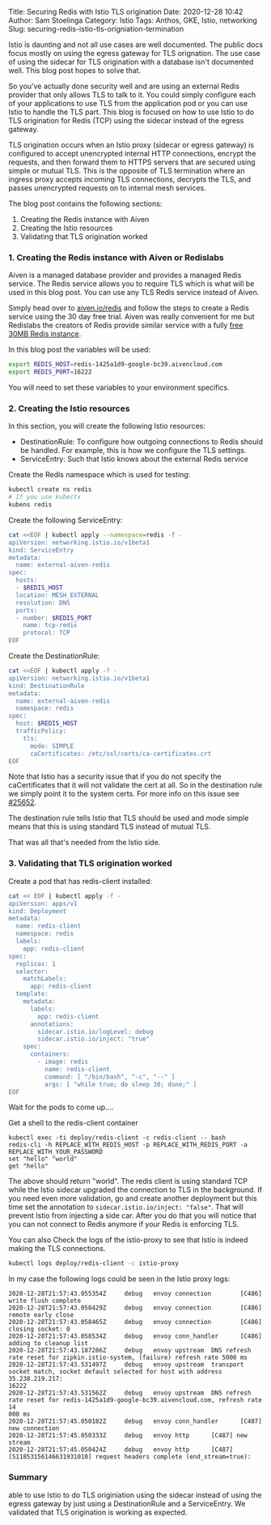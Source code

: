 Title: Securing Redis with Istio TLS origination
Date: 2020-12-28 10:42
Author: Sam Stoelinga
Category: Istio
Tags: Anthos, GKE, Istio, networking
Slug: securing-redis-istio-tls-origniation-termination

Istio is daunting and not all use cases are well documented. The public docs
focus mostly on using the egress gateway for TLS orignation. The use case
of using the sidecar for TLS origination with a database isn't documented
well. This blog post hopes to solve that.

So you've actually done security well and are using an external Redis provider
that only allows TLS to talk to it. You could simply configure each of your
applications to use TLS from the application pod or you can use Istio to
handle the TLS part. This blog is focused on how to use Istio to do TLS
origination for Redis (TCP) using the sidecar instead of the egress gateway.

TLS origination occurs when an Istio proxy (sidecar or egress gateway)
is configured to accept unencrypted internal HTTP connections, encrypt
the requests, and then forward them to HTTPS servers that are secured using
simple or mutual TLS. This is the opposite of TLS termination where an
ingress proxy accepts incoming TLS connections, decrypts the TLS, and
passes unencrypted requests on to internal mesh services.

The blog post contains the following sections:
1. Creating the Redis instance with Aiven
2. Creating the Istio resources
3. Validating that TLS origination worked

### 1. Creating the Redis instance with Aiven or Redislabs
Aiven is a managed database provider and provides a managed Redis service.
The Redis service allows you to require TLS which is what will be used in
this blog post. You can use any TLS Redis service instead of Aiven.

Simply head over to [aiven.io/redis](https://aiven.io/redis) and follow
the steps to create a Redis service using the 30 day free trial. Aiven was
really convenient for me but Redislabs the creators of Redis provide similar
service with a fully [free 30MB Redis instance](https://redislabs.com/try-free/).

In this blog post the variables will be used:
```bash
export REDIS_HOST=redis-1425a1d9-google-bc39.aivencloud.com
export REDIS_PORT=16222
```
You will need to set these variables to your environment specifics.

### 2. Creating the Istio resources
In this section, you will create the following Istio resources:
- DestinationRule: To configure how outgoing connections to Redis should
  be handled. For example, this is how we configure the TLS settings.
- ServiceEntry: Such that Istio knows about the external Redis service

Create the Redis namespace which is used for testing:
```bash
kubectl create ns redis
# If you use kubectx
kubens redis 
```

Create the following ServiceEntry:
```bash
cat <<EOF | kubectl apply --namespace=redis -f -
apiVersion: networking.istio.io/v1beta1
kind: ServiceEntry
metadata:
  name: external-aiven-redis
spec:
  hosts:
  - $REDIS_HOST
  location: MESH_EXTERNAL
  resolution: DNS
  ports:
  - number: $REDIS_PORT
    name: tcp-redis
    protocol: TCP
EOF
```

Create the DestinationRule:
```bash
cat <<EOF | kubectl apply -f -
apiVersion: networking.istio.io/v1beta1
kind: DestinationRule
metadata:
  name: external-aiven-redis
  namespace: redis
spec:
  host: $REDIS_HOST
  trafficPolicy:
    tls:
      mode: SIMPLE
      caCertificates: /etc/ssl/certs/ca-certificates.crt
EOF
```
Note that Istio has a security issue that if you do not specify the
caCertificates that it will not validate the cert at all. So in the
destination rule we simply point it to the system certs. For more
info on this issue see [#25652](https://github.com/istio/istio/issues/25652).

The destination rule tells Istio that TLS should be used and mode simple
means that this is using standard TLS instead of mutual TLS.

That was all that's needed from the Istio side.

### 3. Validating that TLS origination worked
Create a pod that has redis-client installed:
```bash
cat << EOF | kubectl apply -f -
apiVersion: apps/v1
kind: Deployment
metadata:
  name: redis-client
  namespace: redis
  labels:
    app: redis-client
spec:
  replicas: 1
  selector:
    matchLabels:
      app: redis-client
  template:
    metadata:
      labels:
        app: redis-client
      annotations:
        sidecar.istio.io/logLevel: debug
        sidecar.istio.io/inject: "true"
    spec:
      containers:
        - image: redis
          name: redis-client
          command: [ "/bin/bash", "-c", "--" ]
          args: [ "while true; do sleep 30; done;" ]
EOF
```
Wait for the pods to come up....

Get a shell to the redis-client container
```
kubectl exec -ti deploy/redis-client -c redis-client -- bash
redis-cli -h REPLACE_WITH_REDIS_HOST -p REPLACE_WITH_REDIS_PORT -a REPLACE_WITH_YOUR_PASSWORD
set "hello" "world"
get "hello"
```
The above should return "world". The redis client is using standard TCP while the
Istio sidecar upgraded the connection to TLS in the background.
If you need even more validation, go and create another deployment but this time
set the annotation to `sidecar.istio.io/inject: "false"`. That will prevent Istio
from injecting a side car. After you do that you will notice that you can not
connect to Redis anymore if your Redis is enforcing TLS.


You can also Check the logs of the istio-proxy to see that Istio is indeed making
the TLS connections.
```bash
kubectl logs deploy/redis-client -c istio-proxy
```
In my case the following logs could be seen in the Istio proxy logs:
```text
2020-12-28T21:57:43.055354Z     debug   envoy connection        [C486] write flush complete
2020-12-28T21:57:43.058429Z     debug   envoy connection        [C486] remote early close
2020-12-28T21:57:43.058465Z     debug   envoy connection        [C486] closing socket: 0
2020-12-28T21:57:43.058534Z     debug   envoy conn_handler      [C486] adding to cleanup list
2020-12-28T21:57:43.187286Z     debug   envoy upstream  DNS refresh rate reset for zipkin.istio-system, (failure) refresh rate 5000 ms
2020-12-28T21:57:43.531497Z     debug   envoy upstream  transport socket match, socket default selected for host with address 35.238.219.217:
16222
2020-12-28T21:57:43.531562Z     debug   envoy upstream  DNS refresh rate reset for redis-1425a1d9-google-bc39.aivencloud.com, refresh rate 14
000 ms
2020-12-28T21:57:45.050182Z     debug   envoy conn_handler      [C487] new connection
2020-12-28T21:57:45.050333Z     debug   envoy http      [C487] new stream
2020-12-28T21:57:45.050424Z     debug   envoy http      [C487][S11853156146631931010] request headers complete (end_stream=true):
```

### Summary
 able to use Istio to do TLS originiation using the sidecar instead
of using the egress gateway by just using a DestinationRule and a ServiceEntry.
We validated that TLS origination is working as expected.
